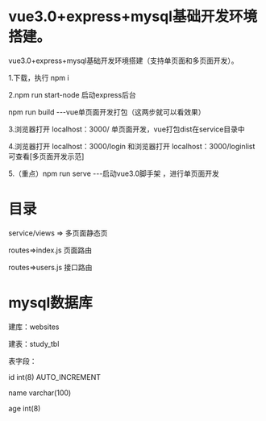 
# vue3.0+express+mysql基础开发环境搭建。

vue3.0+express+mysql基础开发环境搭建（支持单页面和多页面开发）。

1.下载，执行 npm i

2.npm run start-node 启动express后台
  
  npm run build   ---vue单页面开发打包（这两步就可以看效果）

3.浏览器打开 localhost：3000/ 单页面开发，vue打包dist在service目录中

4.浏览器打开 localhost：3000/login 和浏览器打开 localhost：3000/loginlist 可查看[多页面开发示范]

5.（重点）npm run serve   ---启动vue3.0脚手架 ，进行单页面开发


# 目录

service/views => 多页面静态页

routes=>index.js 页面路由

routes=>users.js 接口路由

# mysql数据库

建库：websites

建表：study_tbl

表字段：

id int(8) AUTO_INCREMENT 

name varchar(100)
       
age int(8)
